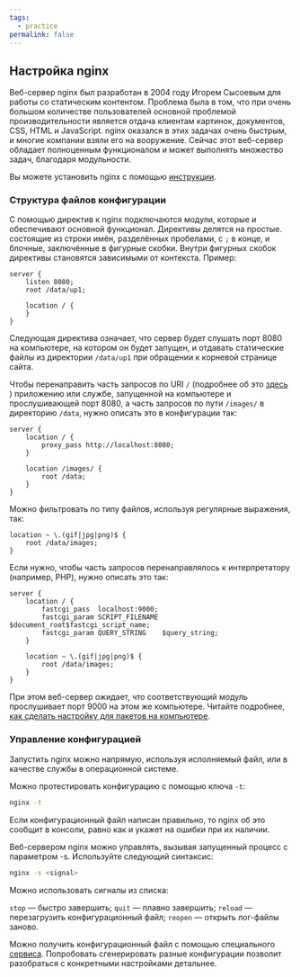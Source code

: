 ```yaml
---
tags:
  - practice
permalink: false
---
```


## Настройка nginx

Веб-сервер nginx был разработан в 2004 году Игорем Сысоевым для работы со статическим контентом. Проблема была в том, что при очень большом количестве пользователей основной проблемой производительности является отдача клиентам картинок, документов, CSS, HTML и JavaScript. nginx оказался в этих задачах очень быстрым, и многие компании взяли его на вооружение. Сейчас этот веб-сервер обладает полноценным функционалом и может выполнять множество задач, благодаря модульности.

Вы можете установить nginx с помощью [инструкции](https://nginx.org/ru/docs/install.html).

### Структура файлов конфигурации

С помощью директив к nginx подключаются модули, которые и обеспечивают основной функционал. Директивы делятся на простые. состоящие из строки имён, разделённых пробелами, с `;` в конце, и блочные, заключённые в фигурные скобки. Внутри фигурных скобок директивы становятся зависимыми от контекста. Пример:

```
server {
    listen 8080;
    root /data/up1;

    location / {
    }
}
```

Следующая директива означает, что сервер будет слушать порт 8080 на компьютере, на котором он будет запущен, и отдавать статические файлы из директории `/data/up1` при обращении к корневой странице сайта.

Чтобы перенаправить часть запросов по URI `/` (подробнее об это [здесь](/tools/articles/network) ) приложению или службе, запущенной на компьютере и прослушивающей порт 8080, а часть запросов по пути `/images/` в директорию `/data`, нужно описать это в конфигурации так:

```
server {
    location / {
        proxy_pass http://localhost:8080;
    }

    location /images/ {
        root /data;
    }
}
```

Можно фильтровать по типу файлов, используя регулярные выражения, так:

```
location ~ \.(gif|jpg|png)$ {
    root /data/images;
}
```

Если нужно, чтобы часть запросов перенаправлялось к интерпретатору (например, PHP), нужно описать это так:

```
server {
    location / {
        fastcgi_pass  localhost:9000;
        fastcgi_param SCRIPT_FILENAME $document_root$fastcgi_script_name;
        fastcgi_param QUERY_STRING    $query_string;
    }

    location ~ \.(gif|jpg|png)$ {
        root /data/images;
    }
}
```

При этом веб-сервер ожидает, что соответствующий модуль прослушивает порт 9000 на этом же компьютере. Читайте подробнее, [как сделать настройку для пакетов на компьютере](/tools/articles/network).

### Управление конфигурацией

Запустить nginx можно напрямую, используя исполняемый файл, или в качестве службы в операционной системе.

Можно протестировать конфигурацию с помощью ключа `-t`:

```bash
nginx -t
```

Если конфигурационный файл написан правильно, то nginx об это сообщит в консоли, равно как и укажет на ошибки при их наличии.

Веб-сервером nginx можно управлять, вызывая запущенный процесс с параметром -s. Используйте следующий синтаксис:

```bash
nginx -s <signal>
```

Можно использовать сигналы из списка:

`stop` — быстро завершить;
`quit` — плавно завершить;
`reload` — перезагрузить конфигурационный файл;
`reopen` — открыть лог-файлы заново.

Можно получить конфигурационный файл с помощью специального [сервиса](https://ssl-config.mozilla.org). Попробовать сгенерировать разные конфигурации позволит разобраться с конкретными настройками детальнее.
